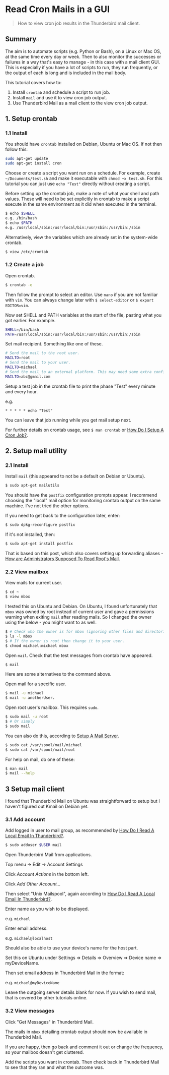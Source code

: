 # Read Cron Mails in a GUI
> How to view cron job results in the Thunderbird mail client.

## Summary

The aim is to automate scripts (e.g. Python or Bash), on a Linux or Mac OS, at the same time every day or week. Then to also monitor the successes or failures in a way that's easy to manage - in this case with a mail client GUI. This is especially if you have a lot of scripts to run, they run frequently, or the output of each is long and is included in the mail body.

This tutorial covers how to:

1. Install `crontab` and schedule a script to run job.
2. Install `mail` and use it to view cron job output.
3. Use Thunderbird Mail as a mail client to the view cron job output.


## 1. Setup crontab

### 1.1 Install

You should have `crontab` installed on Debian, Ubuntu or Mac OS. If not then follow this:

```bash
sudo apt-get update
sudo apt-get install cron
```

Choose or create a script you want run on a schedule. For example, create  `~/Documents/test.sh` and make it executable with `chmod +x test.sh`. For this tutorial you can just use `echo "Test"` directly without creating a script.

Before setting up the crontab job, make a note of what your shell and path values. These will need to be set explicitly in crontab to make a script execute in the same environment as it did when executed in the terminal.

```bash
$ echo $SHELL
e.g. /bin/bash
$ echo $PATH
e.g. /usr/local/sbin:/usr/local/bin:/usr/sbin:/usr/bin:/sbin
```

Alternatively, view the variables which are already set in the system-wide crontab.
```bash
$ view /etc/crontab
```

### 1.2 Create a job

Open crontab.

```bash
$ crontab -e
```

Then follow the prompt to select an editor. Use `nano` if you are not familiar with `vim`. You can always change later with `$ select-editor` or `$ export EDITOR=vim`.


Now set SHELL and PATH variables at the start of the file, pasting what you got earlier. For example.

```bash
SHELL=/bin/bash
PATH=/usr/local/sbin:/usr/local/bin:/usr/sbin:/usr/bin:/sbin
```


Set mail recipient. Something like one of these.

```bash
# Send the mail to the root user.
MAILTO=root
# Send the mail to your user.
MAILTO=michael
# Send the mail to an external platform. This may need some extra configuration of your mail system.
MAILTO=abc@gmail.com
```

Setup a test job in the crontab file to print the phase "Test" every minute and every hour.

e.g. 
```
* * * * * echo "Test"
```

You can leave that job running while you get mail setup next.

For further details on crontab usage, see `$ man crontab` or [How Do I Setup A Cron Job?](https://askubuntu.com/questions/2368/how-do-i-set-up-a-cron-job).


## 2. Setup mail utility


### 2.1 Install

Install `mail` (this appeared to not be a default on Debian or Ubuntu).

```bash
$ sudo apt-get mailutils
```

You should have the `postfix` configuration prompts appear. I recommend choosing the "local" mail option for monitoring crontab output on the same machine. I've not tried the other options.

If you need to get back to the configuration later, enter:

```bash
$ sudo dpkg-reconfigure postfix
```

If it's not installed, then:

```bash
$ sudo apt-get install postfix
```

That is based on this post, which also covers setting up forwarding aliases - [How are Administrators Supposed To Read Root's Mail](https://askubuntu.com/questions/2261/how-are-administrators-supposed-to-read-roots-mail).


### 2.2 View mailbox

View mails for current user.

```bash
$ cd ~
$ view mbox
```

I tested this on Ubuntu and Debian. On Ubuntu, I found unfortunately that `mbox` was owned by root instead of current user and gave a permissions warning when exiting `mail` after reading mails. So I changed the owner using the below - you might want to as well.

```bash
$ # Check who the owner is for mbox (ignoring other files and directories in ~).
$ ls -l mbox 
$ # If the owner is root then change it to your user.
$ chmod michael:michael mbox
```

Open `mail`. Check that the test messages from crontab have appeared.

```bash
$ mail
```

Here are some alternatives to the command above.

Open mail for a specific user.

```bash
$ mail -u michael
$ mail -u anotherUser.
```

Open root user's mailbox. This requires `sudo`.

```bash
$ sudo mail -u root
$ # Or simply
$ sudo mail
```

You can also do this, according to [Setup A Mail Server](http://www.linuxintro.org/wiki/Set_up_a_mail_server).

```bash
$ sudo cat /var/spool/mail/michael
$ sudo cat /var/spool/mail/root
```

For help on mail, do one of these:

```bash
$ man mail
$ mail --help
```


## 3 Setup mail client

I found that Thunderbird Mail on Ubuntu was straightforward to setup but I haven't figured out Kmail on Debian yet.

### 3.1 Add account

Add logged in user to mail group, as recommended by [How Do I Read A Local Email In Thunderbird?](https://askubuntu.com/questions/192572/how-do-i-read-local-email-in-thunderbird).

```bash
$ sudo adduser $USER mail
```

Open Thunderbird Mail from applications.

Top menu -> Edit -> Account Settings

Click _Account Actions_ in the bottom left.

Click _Add Other Account..._

Then select "Unix Mailspool", again according to [How Do I Read A Local Email In Thunderbird?](https://askubuntu.com/questions/192572/how-do-i-read-local-email-in-thunderbird).

Enter name as you wish to be displayed. 

e.g. `michael`

Enter email address.

e.g. `michael@localhost`

Should also be able to use your device's name for the host part. 

Set this on Ubuntu under Settings => Details => Overview => Device name => myDeviceName. 

Then set email address in Thunderbird Mail in the format:

e.g. `michael@myDeviceName`

Leave the outgoing server details blank for now. If you wish to send mail, that is covered by other tutorials online.


### 3.2 View messages

Click "Get Messages" in Thunderbird Mail.

The mails in `mbox` detailing crontab output should now be available in Thunderbird Mail.

If you are happy, then go back and comment it out or change the frequency, so your mailbox doesn't get cluttered.

Add the scripts you want in crontab. Then check back in Thunderbird Mail to see that they ran and what the outcome was.

